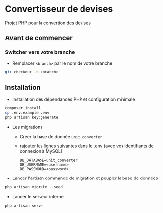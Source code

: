 # Convertisseur de devises

Projet PHP pour la convertion des devises

## Avant de commencer

### Switcher vers votre branche

- Remplacer ```<branch>``` par le nom de votre branche
```bash
git checkout -b <branch>
```

## Installation

- Installation des dépendances PHP et configuration minimale

```bash
composer install
cp .env.example .env
php artisan key:generate
```

- Les migrations

    - Créer la base de donnée ```unit_converter```
    - rajouter les lignes suivantes dans le .env (avec vos identifiants de connexion à MySQL)

        ```.env
        DB_DATABASE=unit_converter
        DB_USERNAME=<username>
        DB_PASSWORD=<password>
        ```

- Lancer l'artisan commande de migration et peupler la base de données

```php
php artisan migrate --seed
```

- Lancer le serveur interne

```php
php artisan serve
```
